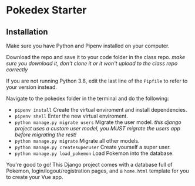 # Pokedex Starter

## Installation

Make sure you have Python and Pipenv installed on your computer.

Download the repo and save it to your code folder in the class repo. *make sure you download it, don't clone it or it won't upload to the class repo correctly*

If you are not running Python 3.8, edit the last line of the `Pipfile` to refer to your version instead.

Navigate to the pokedex folder in the terminal and do the following:

- `pipenv install` Create the virtual enviroment and install dependencies.
- `pipenv shell` Enter the new virtual enviroment.
- `python manage.py migrate users` Migrate the user model. *this django project uses a custom user model, you MUST migrate the users app before migrating the rest!*
- `python manage.py migrate` Migrate all other models.
- `python manage.py createsuperuser` Create yourself a super user.
- `python manage.py load_pokemon` Load Pokemon into the database.

You're good to go! This Django project comes with a database full of Pokemon, login/logout/registration pages, and a `home.html` template for you to create your Vue app.
